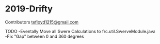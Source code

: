 # 2019-Drifty
Contributors tefloyd1215@gmail.com

TODO
-Eventally Move all Swere Calculations to frc.util.SwerveModule.java
-Fix "Gap" between 0 and 360 degrees
